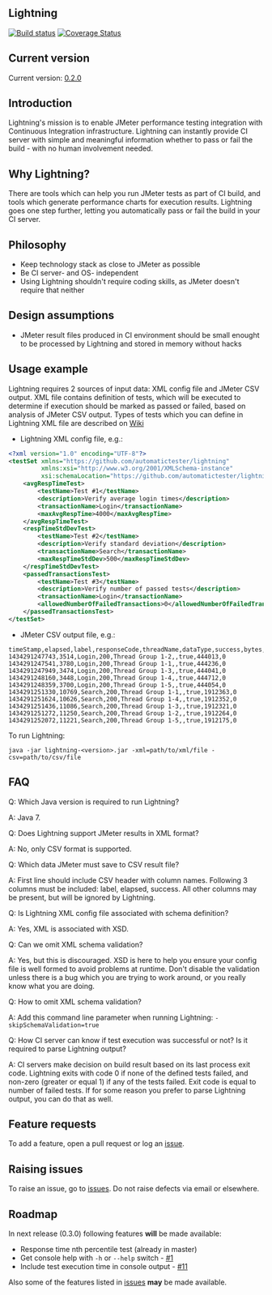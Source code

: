 ## Lightning

[![Build status](https://api.travis-ci.org/automatictester/lightning.svg?branch=master)](https://travis-ci.org/automatictester/lightning)
[![Coverage Status](https://coveralls.io/repos/automatictester/lightning/badge.svg?branch=master)](https://coveralls.io/r/automatictester/lightning?branch=master)

## Current version

Current version: [0.2.0](https://github.com/automatictester/lightning/releases/download/0.2.0/lightning-0.2.0.jar)

## Introduction

Lightning's mission is to enable JMeter performance testing integration with Continuous Integration infrastructure. Lightning can instantly provide CI server with simple and meaningful information whether to pass or fail the build - with no human involvement needed.

## Why Lightning?

There are tools which can help you run JMeter tests as part of CI build, and tools which generate performance charts for execution results. Lightning goes one step further, letting you automatically pass or fail the build in your CI server.

## Philosophy

- Keep technology stack as close to JMeter as possible
- Be CI server- and OS- independent
- Using Lightning shouldn't require coding skills, as JMeter doesn't require that neither

## Design assumptions

- JMeter result files produced in CI environment should be small enought to be processed by Lightning and stored in memory without hacks

## Usage example

Lightning requires 2 sources of input data: XML config file and JMeter CSV output. XML file contains definition of tests, which will be executed to determine if execution should be marked as passed or failed, based on analysis of JMeter CSV output.
Types of tests which you can define in Lightning XML file are described on [Wiki](https://github.com/automatictester/lightning/wiki/Test-Types)
 
- Lightning XML config file, e.g.:

```xml
<?xml version="1.0" encoding="UTF-8"?>
<testSet xmlns="https://github.com/automatictester/lightning"
         xmlns:xsi="http://www.w3.org/2001/XMLSchema-instance"
         xsi:schemaLocation="https://github.com/automatictester/lightning https://github.com/automatictester/lightning/releases/download/0.2.0/lightning-0.2.0.xsd">
    <avgRespTimeTest>
        <testName>Test #1</testName>
        <description>Verify average login times</description>
        <transactionName>Login</transactionName>
        <maxAvgRespTime>4000</maxAvgRespTime>
    </avgRespTimeTest>
    <respTimeStdDevTest>
        <testName>Test #2</testName>
        <description>Verify standard deviation</description>
        <transactionName>Search</transactionName>
        <maxRespTimeStdDev>500</maxRespTimeStdDev>
    </respTimeStdDevTest>
    <passedTransactionsTest>
        <testName>Test #3</testName>
        <description>Verify number of passed tests</description>
        <transactionName>Login</transactionName>
        <allowedNumberOfFailedTransactions>0</allowedNumberOfFailedTransactions>
    </passedTransactionsTest>
</testSet>
```

- JMeter CSV output file, e.g.:

```
timeStamp,elapsed,label,responseCode,threadName,dataType,success,bytes,Latency
1434291247743,3514,Login,200,Thread Group 1-2,,true,444013,0
1434291247541,3780,Login,200,Thread Group 1-1,,true,444236,0
1434291247949,3474,Login,200,Thread Group 1-3,,true,444041,0
1434291248160,3448,Login,200,Thread Group 1-4,,true,444712,0
1434291248359,3700,Login,200,Thread Group 1-5,,true,444054,0
1434291251330,10769,Search,200,Thread Group 1-1,,true,1912363,0
1434291251624,10626,Search,200,Thread Group 1-4,,true,1912352,0
1434291251436,11086,Search,200,Thread Group 1-3,,true,1912321,0
1434291251272,11250,Search,200,Thread Group 1-2,,true,1912264,0
1434291252072,11221,Search,200,Thread Group 1-5,,true,1912175,0
```

To run Lightning:

`java -jar lightning-<version>.jar -xml=path/to/xml/file -csv=path/to/csv/file`

## FAQ

Q: Which Java version is required to run Lightning?

A: Java 7.

Q: Does Lightning support JMeter results in XML format?

A: No, only CSV format is supported.

Q: Which data JMeter must save to CSV result file?

A: First line should include CSV header with column names. Following 3 columns must be included: label, elapsed, success. All other columns may be present, but will be ignored by Lightning.

Q: Is Lightning XML config file associated with schema definition?

A: Yes, XML is associated with XSD.

Q: Can we omit XML schema validation?

A: Yes, but this is discouraged. XSD is here to help you ensure your config file is well formed to avoid problems at runtime. Don't disable the validation unless there is a bug which you are trying to work around, or you really know what you are doing.

Q: How to omit XML schema validation?

A: Add this command line parameter when running Lightning: `-skipSchemaValidation=true`

Q: How CI server can know if test execution was successful or not? Is it required to parse Lightning output?

A: CI servers make decision on build result based on its last process exit code. Lightning exits with code 0 if none of the defined tests failed, and non-zero (greater or equal 1) if any of the tests failed. Exit code is equal to number of failed tests. If for some reason you prefer to parse Lightning output, you can do that as well.

## Feature requests

To add a feature, open a pull request or log an [issue](https://github.com/automatictester/lightning/issues).

## Raising issues

To raise an issue, go to [issues](https://github.com/automatictester/lightning/issues). Do not raise defects via email or elsewhere.

## Roadmap

In next release (0.3.0) following features **will** be made available:

- Response time nth percentile test (already in master)
- Get console help with `-h` or `--help` switch - [#1](https://github.com/automatictester/lightning/issues/1)
- Include test execution time in console output - [#11](https://github.com/automatictester/lightning/issues/11)

Also some of the features listed in [issues](https://github.com/automatictester/lightning/issues) **may** be made available.
